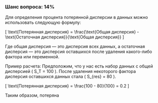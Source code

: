 ### Шанс вопроса: 14%

Для определения процента потерянной дисперсии в данных можно использовать следующую формулу:

\[ \text{Потерянная дисперсия} = \frac{\text{Общая дисперсия} - \text{Остаточная дисперсия}}{\text{Общая дисперсия}} \]

Где общая дисперсия — это дисперсия всех данных, а остаточная дисперсия — это дисперсия оставшихся после удаления какого-либо фактора или переменной.

Пример расчета: Предположим, что у нас есть набор данных с общей дисперсией \( S_T = 100 \). После удаления некоторого фактора дисперсия оставшихся данных стала \( S_{res} = 80 \).

\[ \text{Потерянная дисперсия} = \frac{100 - 80}{100} = 0.2 \]

Таким образом, потеряна